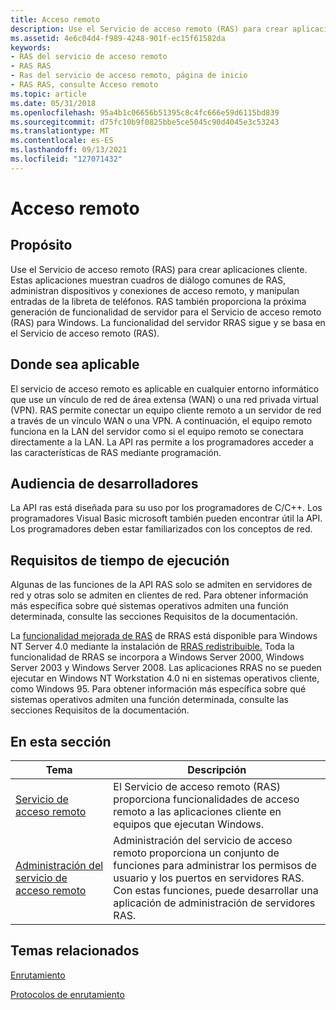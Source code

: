 ```yaml
---
title: Acceso remoto
description: Use el Servicio de acceso remoto (RAS) para crear aplicaciones cliente.
ms.assetid: 4e6c04d4-f989-4248-901f-ec15f61582da
keywords:
- RAS del servicio de acceso remoto
- RAS RAS
- Ras del servicio de acceso remoto, página de inicio
- RAS RAS, consulte Acceso remoto
ms.topic: article
ms.date: 05/31/2018
ms.openlocfilehash: 95a4b1c06656b51395c8c4fc666e59d6115bd839
ms.sourcegitcommit: d75fc10b9f0825bbe5ce5045c90d4045e3c53243
ms.translationtype: MT
ms.contentlocale: es-ES
ms.lasthandoff: 09/13/2021
ms.locfileid: "127071432"
---
```

# <a name="remote-access"></a>Acceso remoto

## <a name="purpose"></a>Propósito

Use el Servicio de acceso remoto (RAS) para crear aplicaciones cliente. Estas aplicaciones muestran cuadros de diálogo comunes de RAS, administran dispositivos y conexiones de acceso remoto, y manipulan entradas de la libreta de teléfonos. RAS también proporciona la próxima generación de funcionalidad de servidor para el Servicio de acceso remoto (RAS) para Windows. La funcionalidad del servidor RRAS sigue y se basa en el Servicio de acceso remoto (RAS).

## <a name="where-applicable"></a>Donde sea aplicable

El servicio de acceso remoto es aplicable en cualquier entorno informático que use un vínculo de red de área extensa (WAN) o una red privada virtual (VPN). RAS permite conectar un equipo cliente remoto a un servidor de red a través de un vínculo WAN o una VPN. A continuación, el equipo remoto funciona en la LAN del servidor como si el equipo remoto se conectara directamente a la LAN. La API ras permite a los programadores acceder a las características de RAS mediante programación.

## <a name="developer-audience"></a>Audiencia de desarrolladores

La API ras está diseñada para su uso por los programadores de C/C++. Los programadores Visual Basic microsoft también pueden encontrar útil la API. Los programadores deben estar familiarizados con los conceptos de red.

## <a name="run-time-requirements"></a>Requisitos de tiempo de ejecución

Algunas de las funciones de la API RAS solo se admiten en servidores de red y otras solo se admiten en clientes de red. Para obtener información más específica sobre qué sistemas operativos admiten una función determinada, consulte las secciones Requisitos de la documentación.

La [funcionalidad mejorada de RAS](function-comparison-windows-2000-versus-rras-redistributable.md) de RRAS está disponible para Windows NT Server 4.0 mediante la instalación de [RRAS redistribuible.](https://www.microsoft.com/ntserver/nts/downloads/winfeatures/rras/rrasdown.asp) Toda la funcionalidad de RRAS se incorpora a Windows Server 2000, Windows Server 2003 y Windows Server 2008. Las aplicaciones RRAS no se pueden ejecutar en Windows NT Workstation 4.0 ni en sistemas operativos cliente, como Windows 95. Para obtener información más específica sobre qué sistemas operativos admiten una función determinada, consulte las secciones Requisitos de la documentación.

## <a name="in-this-section"></a>En esta sección



| Tema                                                                                             | Descripción                                                                                                                                                                                                              |
|---------------------------------------------------------------------------------------------------|--------------------------------------------------------------------------------------------------------------------------------------------------------------------------------------------------------------------------|
| [Servicio de acceso remoto](about-remote-access-service.md)<br/>                               | El Servicio de acceso remoto (RAS) proporciona funcionalidades de acceso remoto a las aplicaciones cliente en equipos que ejecutan Windows.<br/>                                                                                          |
| [Administración del servicio de acceso remoto](about-remote-access-service-administration.md)<br/> | Administración del servicio de acceso remoto proporciona un conjunto de funciones para administrar los permisos de usuario y los puertos en servidores RAS. Con estas funciones, puede desarrollar una aplicación de administración de servidores RAS.<br/> |



 

## <a name="related-topics"></a>Temas relacionados

<dl> <dt>

[Enrutamiento](routing-start-page.md)
</dt> <dt>

[Protocolos de enrutamiento](routing-protocols-start-page.md)
</dt> </dl>

 

 





